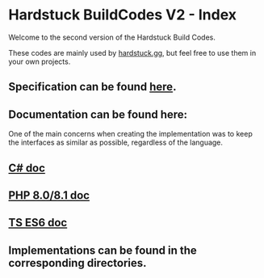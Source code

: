 # Hardstuck BuildCodes V2 - Index

Welcome to the second version of the Hardstuck Build Codes.

These codes are mainly used by [hardstuck.gg](https://hardstuck.de), but feel free to use them in your own projects. 

## Specification can be found [here](./hs_code_v2_spec.md).

## Documentation can be found here:
One of the main concerns when creating the implementation was to keep the interfaces as similar as possible, regardless of the language.

## [C# doc](./include/c%23/10/README.md)

## [PHP 8.0/8.1 doc](./include/php/8.0/README.md)

## [TS ES6 doc](./include/ts/es6/README.md)

## Implementations can be found in the corresponding directories.
